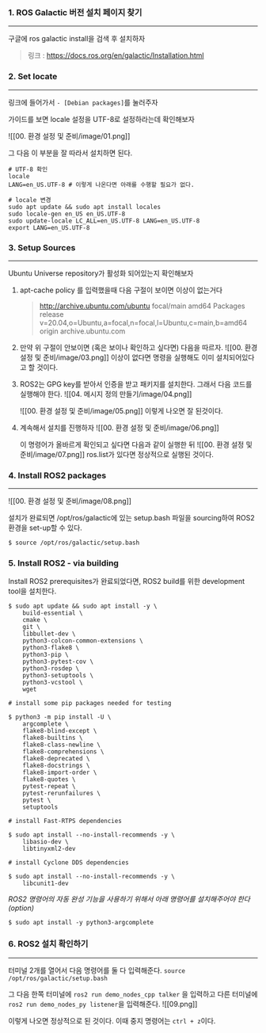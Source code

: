 
### 1. ROS Galactic 버전 설치 페이지 찾기
---
구글에 ros galactic install을 검색 후 설치하자
> 링크 : https://docs.ros.org/en/galactic/Installation.html


### 2. Set locate
---
링크에 들어가서 `- [Debian packages]`를 눌러주자

가이드를 보면 locale 설정을 UTF-8로 설정하라는데 확인해보자

![[00. 환경 설정 및 준비/image/01.png]]

그 다음 이 부분을 잘 따라서 설치하면 된다. 

```
# UTF-8 확인 
locale 
LANG=en_US.UTF-8 # 이렇게 나온다면 아래를 수행할 필요가 없다. 

# locale 변경 
sudo apt update && sudo apt install locales
sudo locale-gen en_US en_US.UTF-8 
sudo update-locale LC_ALL=en_US.UTF-8 LANG=en_US.UTF-8 
export LANG=en_US.UTF-8
```


### 3. Setup Sources
---
Ubuntu Universe repository가 활성화 되어있는지 확인해보자

1. apt-cache policy 를 입력했을때 다음 구절이 보이면 이상이 없는거다
	> http://archive.ubuntu.com/ubuntu focal/main amd64 Packages
     release v=20.04,o=Ubuntu,a=focal,n=focal,l=Ubuntu,c=main,b=amd64
     origin archive.ubuntu.com

2. 만약 위 구절이 안보이면 (혹은 보이나 확인하고 싶다면) 다음을 따르자.
	![[00. 환경 설정 및 준비/image/03.png]]
	이상이 없다면 명령을 실행해도 이미 설치되어있다고 할 것이다. 

3. ROS2는 GPG key를 받아서 인증을 받고 패키지를 설치한다. 그래서 다음 코드를 실행해야 한다. 
	![[04. 메시지 정의 만들기/image/04.png]]

	![[00. 환경 설정 및 준비/image/05.png]]
	이렇게 나오면 잘 된것이다.

4. 계속해서 설치를 진행하자
	![[00. 환경 설정 및 준비/image/06.png]]

	이 명령어가 올바르게 확인되고 싶다면 다음과 같이 실행한 뒤 
	![[00. 환경 설정 및 준비/image/07.png]]
	ros.list가 있다면 정상적으로 실행된 것이다. 

### 4. Install ROS2 packages
---
![[00. 환경 설정 및 준비/image/08.png]]

설치가 완료되면 /opt/ros/galactic에 있는 setup.bash 파일을 sourcing하여 ROS2 환경을 set-up할 수 있다.

```bash
$ source /opt/ros/galactic/setup.bash
```

### 5. Install ROS2 - via building

Install ROS2 prerequisites가 완료되었다면, ROS2 build를 위한 development tool을 설치한다.

```null
$ sudo apt update && sudo apt install -y \
    build-essential \
    cmake \
    git \
    libbullet-dev \
    python3-colcon-common-extensions \
    python3-flake8 \
    python3-pip \
    python3-pytest-cov \
    python3-rosdep \
    python3-setuptools \
    python3-vcstool \
    wget
  
# install some pip packages needed for testing

$ python3 -m pip install -U \
    argcomplete \
    flake8-blind-except \
    flake8-builtins \
    flake8-class-newline \
    flake8-comprehensions \
    flake8-deprecated \
    flake8-docstrings \
    flake8-import-order \
    flake8-quotes \
    pytest-repeat \
    pytest-rerunfailures \
    pytest \
    setuptools
  
# install Fast-RTPS dependencies

$ sudo apt install --no-install-recommends -y \
    libasio-dev \
    libtinyxml2-dev

# install Cyclone DDS dependencies

$ sudo apt install --no-install-recommends -y \
  	libcunit1-dev
```

_ROS2 명령어의 자동 완성 기능을 사용하기 위해서 아래 명령어를 설치해주어야 한다 (option)_

```null
$ sudo apt install -y python3-argcomplete
```

### 6. ROS2 설치 확인하기
---
터미널 2개를 열어서 다음 명령어를 둘 다 입력해준다.
`source /opt/ros/galactic/setup.bash`

그 다음 한쪽 터미널에 
`ros2 run demo_nodes_cpp talker` 을 입력하고 다른 터미널에 `ros2 run demo_nodes_py listener`을 입력해준다. 
![[09.png]]

이렇게 나오면 정상적으로 된 것이다. 이때 중지 명령어는 `ctrl + z`이다.



